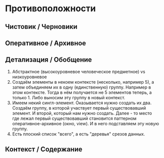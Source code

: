 
Противоположности
=================


## Чистовик / Черновики

## Оперативное / Архивное


## Детализация / Обобщение

1. Абстрактное (высокоуровневое человеческое предметное) vs низкоуровневое
2. Создаём элементы в некоем контексте (несколько, например 5), а затем объединяем их в одну (единственную) группу. Например в этом контексте. Тогда в нём получается не 5 элементов теперь, а только 1. Либо выносим эту группу в новый контекст.
3. Имеем некий сингл-элемент. Оказывается нужно создать их два. Создаём группу, в которой участвует первый существовавший элемент. И второй, который нам нужно создать. Далее - то место где лежал первый существовавший становится паттерном оперативное-архивное (окно, view). И в него подставляем эту новую группу.
4. Есть плоский список "всего", а есть "деревья" срезов данных.


## Контекст / Содержание
